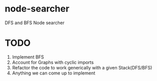 # node-searcher
DFS and BFS Node searcher

# TODO
1. Implement BFS
2. Account for Graphs with cyclic imports
3. Refactor the code to work generically with a given Stack(DFS/BFS)
4. Anything we can come up to implement